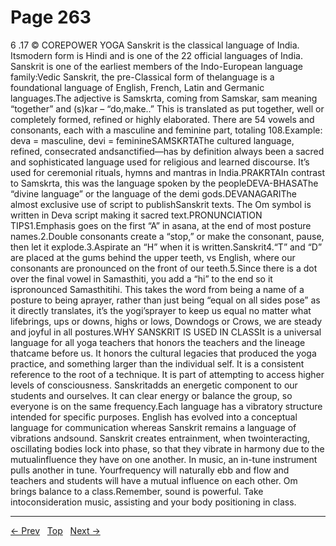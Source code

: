# Page 263

6 .17 © COREPOWER YOGA Sanskrit is the classical language of India. Itsmodern form is Hindi and is one of the 22 official languages of India. Sanskrit is one of the earliest members of the Indo-European language family:Vedic Sanskrit, the pre-Classical form of thelanguage is a foundational language of English, French, Latin and Germanic languages.The adjective is Samskrta, coming from Samskar, sam meaning “together” and (s)kar – “do,make..” This is translated as put together, well or completely formed, refined or highly elaborated. There are 54 vowels and consonants, each with a masculine and feminine part, totaling 108.Example: deva = masculine, devi = feminineSAMSKRTAThe cultured language, refined, consecrated andsanctified—has by definition always been a sacred and sophisticated language used for religious and learned discourse. It’s used for ceremonial rituals, hymns and mantras in India.PRAKRTAIn contrast to Samskrta, this was the language spoken by the peopleDEVA-BHASAThe “divine language” or the language of the demi gods.DEVANAGARIThe almost exclusive use of script to publishSanskrit texts. The Om symbol is written in Deva script making it sacred text.PRONUNCIATION TIPS1.Emphasis goes on the first “A” in asana, at the end of most posture names.2.Double consonants create a “stop,” or make the consonant, pause, then let it explode.3.Aspirate an “H” when it is written.Sanskrit4.“T” and “D” are placed at the gums behind the upper teeth, vs English, where our consonants are pronounced on the front of our teeth.5.Since there is a dot over the final vowel in Samasthiti, you add a “hi” to the end so it ispronounced Samasthitihi. This takes the word from being a name of a posture to being aprayer, rather than just being “equal on all sides pose” as it directly translates, it’s the yogi’sprayer to keep us equal no matter what lifebrings, ups or downs, highs or lows, Downdogs or Crows, we are steady and joyful in all postures.WHY SANSKRIT IS USED IN CLASSIt is a universal language for all yoga teachers that honors the teachers and the lineage thatcame before us. It honors the cultural legacies that produced the yoga practice, and something larger than the individual self. It is a consistent reference to the root of a technique. It is part of attempting to access higher levels of consciousness. Sanskritadds an energetic component to our students and ourselves. It can clear energy or balance the group, so everyone is on the same frequency.Each language has a vibratory structure intended for specific purposes. English has evolved into a conceptual language for communication whereas Sanskrit remains a language of vibrations andsound. Sanskrit creates entrainment, when twointeracting, oscillating bodies lock into phase, so that they vibrate in harmony due to the mutualinfluence they have on one another. In music, an in-tune instrument pulls another in tune. Yourfrequency will naturally ebb and flow and teachers and students will have a mutual influence on each other. Om brings balance to a class.Remember, sound is powerful. Take intoconsideration music, assisting and your body positioning in class.


---
[← Prev](/pages/page-262.md) &nbsp; [Top](/index.md) &nbsp; [Next →](/pages/page-264.md)

